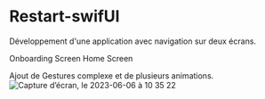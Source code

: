 # Restart-swifUI

Développement d'une application avec navigation sur deux écrans.

Onboarding Screen
Home Screen

Ajout de Gestures complexe et de plusieurs animations.
![Capture d’écran, le 2023-06-06 à 10 35 22](https://github.com/TimothyJounier/Restart-swifUI/assets/71762596/60b1afcb-dfad-40e3-bd7f-50fbdea43d5f)
